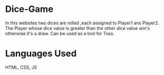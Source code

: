 # Dice-Game
In this websites two dices are rolled ,each assigned to Player1 ans Player2. The Player whose dice value is greater than the other dice value win's otherwise it's a draw. Can be used as a tool for Toss.  

# Languages Used
HTML, CSS, JS
